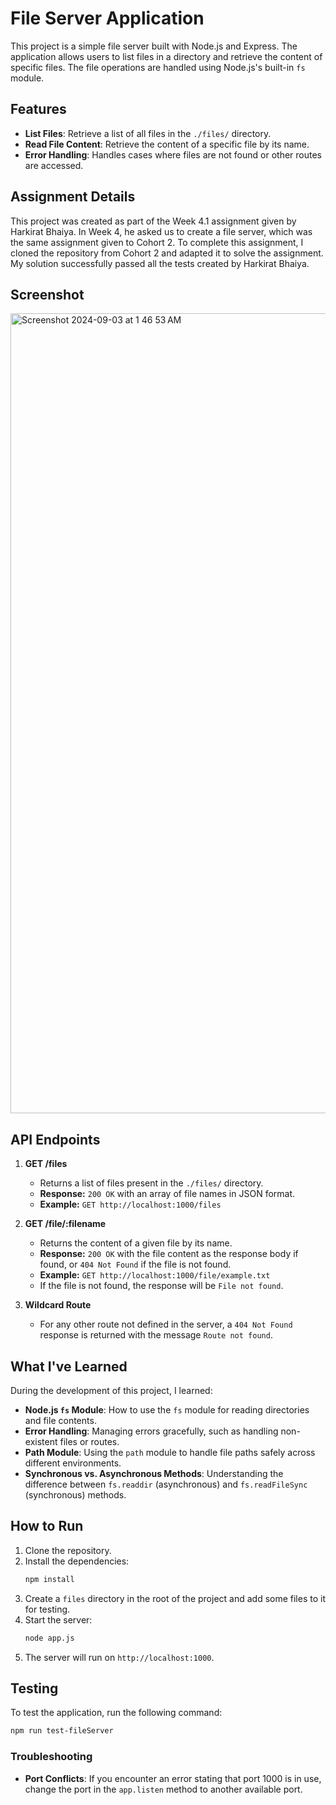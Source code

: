 
# File Server Application

This project is a simple file server built with Node.js and Express. The application allows users to list files in a directory and retrieve the content of specific files. The file operations are handled using Node.js's built-in `fs` module.

## Features

- **List Files**: Retrieve a list of all files in the `./files/` directory.
- **Read File Content**: Retrieve the content of a specific file by its name.
- **Error Handling**: Handles cases where files are not found or other routes are accessed.

## Assignment Details

This project was created as part of the Week 4.1 assignment given by Harkirat Bhaiya. In Week 4, he asked us to create a file server, which was the same assignment given to Cohort 2. To complete this assignment, I cloned the repository from Cohort 2 and adapted it to solve the assignment. My solution successfully passed all the tests created by Harkirat Bhaiya.

## Screenshot

<img width="1280" alt="Screenshot 2024-09-03 at 1 46 53 AM" src="https://github.com/user-attachments/assets/841c3458-84c9-4ba6-93e1-b3d2c8a5aa38">


## API Endpoints

1. **GET /files**
   - Returns a list of files present in the `./files/` directory.
   - **Response:** `200 OK` with an array of file names in JSON format.
   - **Example:** `GET http://localhost:1000/files`

2. **GET /file/:filename**
   - Returns the content of a given file by its name.
   - **Response:** `200 OK` with the file content as the response body if found, or `404 Not Found` if the file is not found.
   - **Example:** `GET http://localhost:1000/file/example.txt`
   - If the file is not found, the response will be `File not found`.

3. **Wildcard Route**
   - For any other route not defined in the server, a `404 Not Found` response is returned with the message `Route not found`.

## What I've Learned

During the development of this project, I learned:

- **Node.js `fs` Module**: How to use the `fs` module for reading directories and file contents.
- **Error Handling**: Managing errors gracefully, such as handling non-existent files or routes.
- **Path Module**: Using the `path` module to handle file paths safely across different environments.
- **Synchronous vs. Asynchronous Methods**: Understanding the difference between `fs.readdir` (asynchronous) and `fs.readFileSync` (synchronous) methods.

## How to Run

1. Clone the repository.
2. Install the dependencies:
   ```bash
   npm install
   ```
3. Create a `files` directory in the root of the project and add some files to it for testing.
4. Start the server:
   ```bash
   node app.js
   ```
5. The server will run on `http://localhost:1000`.

## Testing

To test the application, run the following command:

```bash
npm run test-fileServer
```

### Troubleshooting

- **Port Conflicts**: If you encounter an error stating that port 1000 is in use, change the port in the `app.listen` method to another available port.


